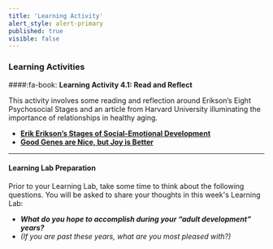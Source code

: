 ```yaml
---
title: 'Learning Activity'
alert_style: alert-primary
published: true
visible: false
---
```


### Learning Activities

####:fa-book: **Learning Activity 4.1: Read and Reflect**

This activity involves some reading and reflection around Erikson’s Eight Psychosocial Stages and an article from Harvard University illuminating the importance of relationships in healthy aging.

- [**Erik Erikson’s Stages of Social-Emotional Development**](https://childdevelopmentinfo.com/child-development/erickson/#gs.d8mpcv)
- [**Good Genes are Nice, but Joy is Better**](https://news.harvard.edu/gazette/story/2017/04/over-nearly-80-years-harvard-study-has-been-showing-how-to-live-a-healthy-and-happy-life/)

---

#### **Learning Lab Preparation**

Prior to your Learning Lab, take some time to think about the following questions. You will be asked to share your thoughts in this week's Learning Lab:

- ***What do you hope to accomplish during your “adult development” years?***
 - *(If you are past these years, what are you most pleased with?)*
